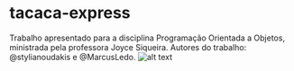# tacaca-express
Trabalho apresentado para a disciplina Programação Orientada a Objetos, ministrada pela professora Joyce Siqueira. Autores do trabalho: @stylianoudakis e @MarcusLedo.
![alt text](https://github.com/MarcusLedo/tacaca-express/blob/main/Diagrama%20tacacá%20express.png?raw=true)
